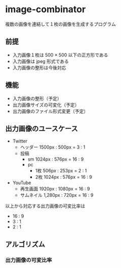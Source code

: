 # image-combinator

複数の画像を連結して１枚の画像を生成するプログラム

## 前提

- 入力画像１枚は 500 × 500 以下の正方形である
- 入力画像は jpeg 形式である  
- 入力画像の整形は今後対応

## 機能

- 入力画像の整形（予定）
- 出力画像サイズの可変化（予定）
- 出力画像のファイル形式変更（予定）

## 出力画像のユースケース

- Twitter
  - ヘッダー 1500px : 500px = 3 : 1
  - 投稿
    - sm 1024px : 576px = 16 : 9
    - pc
      - 1枚 506px : 253px = 2 : 1
      - 2枚 1024px : 576px = 16 : 9
- YouTube
  - 再生画面 1920px : 1080px = 16 : 9
  - サムネイル 1,280px : 720px = 16 : 9

以上から対応する出力画像の可変比率は

- 16 : 9
- 3 : 1
- 2 : 1

## アルゴリズム

### 出力画像の可変比率

